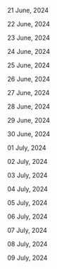 21 June, 2024

22 June, 2024

23 June, 2024

24 June, 2024

25 June, 2024

26 June, 2024

27 June, 2024

28 June, 2024

29 June, 2024

30 June, 2024

01 July, 2024

02 July, 2024

03 July, 2024

04 July, 2024

05 July, 2024

06 July, 2024

07 July, 2024

08 July, 2024

09 July, 2024